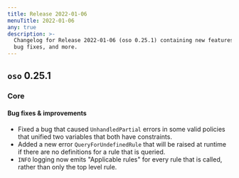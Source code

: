 ```yaml
---
title: Release 2022-01-06
menuTitle: 2022-01-06
any: true
description: >-
  Changelog for Release 2022-01-06 (oso 0.25.1) containing new features,
  bug fixes, and more.
---
```


## `oso` 0.25.1

### Core

#### Bug fixes & improvements

- Fixed a bug that caused `UnhandledPartial` errors in some valid
  policies that unified two variables that both have constraints.
- Added a new error `QueryForUndefinedRule` that will be raised at runtime if there are
  no definitions for a rule that is queried.
- `INFO` logging now emits "Applicable rules" for every rule that is called, rather
  than only the top level rule.
